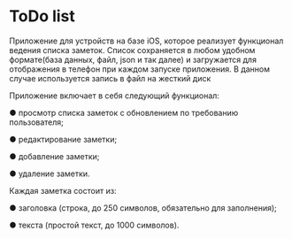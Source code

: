 # ToDo list

Приложение для устройств на базе iOS, которое реализует
функционал ведения списка заметок. Список сохраняется в любом удобном
формате(база данных, файл, json и так далее) и загружается для отображения в
телефон при каждом запуске приложения. В данном случае используется запись в файл на жесткий диск

Приложение включает в себя следующий функционал:

● просмотр списка заметок с обновлением по требованию пользователя;

● редактирование заметки;

● добавление заметки;

● удаление заметки. 

  Каждая заметка состоит из:
  
● заголовка (строка, до 250 символов, обязательно для заполнения);

● текста (простой текст, до 1000 символов). 
